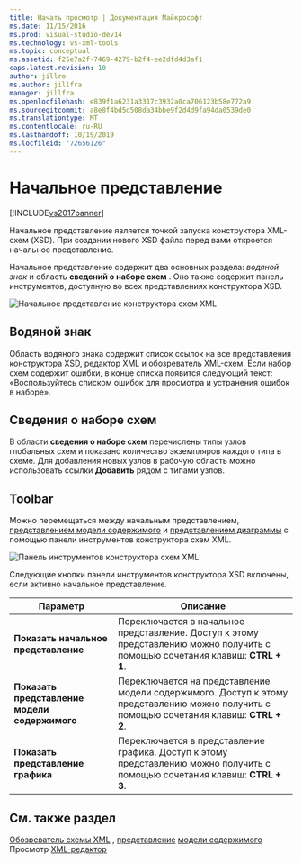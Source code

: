 ```yaml
---
title: Начать просмотр | Документация Майкрософт
ms.date: 11/15/2016
ms.prod: visual-studio-dev14
ms.technology: vs-xml-tools
ms.topic: conceptual
ms.assetid: f25e7a2f-7469-4279-b2f4-ee2dfd4d3af1
caps.latest.revision: 10
author: jillre
ms.author: jillfra
manager: jillfra
ms.openlocfilehash: e839f1a6231a3317c3932a0ca706123b58e772a9
ms.sourcegitcommit: a8e8f4bd5d508da34bbe9f2d4d9fa94da0539de0
ms.translationtype: MT
ms.contentlocale: ru-RU
ms.lasthandoff: 10/19/2019
ms.locfileid: "72656126"
---
```

# <a name="start-view"></a>Начальное представление
[!INCLUDE[vs2017banner](../includes/vs2017banner.md)]

Начальное представление является точкой запуска конструктора XML-схем (XSD). При создании нового XSD файла перед вами откроется начальное представление.

 Начальное представление содержит два основных раздела: *водяной знак* и область **сведений о наборе схем** . Оно также содержит панель инструментов, доступную во всех представлениях конструктора XSD.

 ![Начальное представление конструктора схем XML](../xml-tools/media/xsddesigner-startview.gif "XSDDesigner_StartView")

## <a name="watermark"></a>Водяной знак
 Область водяного знака содержит список ссылок на все представления конструктора XSD, редактор XML и обозреватель XML-схем. Если набор схем содержит ошибки, в конце списка появится следующий текст: «Воспользуйтесь списком ошибок для просмотра и устранения ошибок в наборе».

## <a name="schema-set-details"></a>Сведения о наборе схем
 В области **сведения о наборе схем** перечислены типы узлов глобальных схем и показано количество экземпляров каждого типа в схеме. Для добавления новых узлов в рабочую область можно использовать ссылки **Добавить** рядом с типами узлов.

## <a name="toolbar"></a>Toolbar
 Можно перемещаться между начальным представлением, [представлением модели содержимого](../xml-tools/content-model-view.md) и [представлением диаграммы](../xml-tools/graph-view.md) с помощью панели инструментов конструктора схем XML.

 ![Панель инструментов конструктора схем XML](../xml-tools/media/xsdstartviewtoolbar.gif "кссдстартвиевтулбар")

 Следующие кнопки панели инструментов конструктора XSD включены, если активно начальное представление.

|Параметр|Описание|
|------------|-----------------|
|**Показать начальное представление**|Переключается в начальное представление. Доступ к этому представлению можно получить с помощью сочетания клавиш: **CTRL + 1**.|
|**Показать представление модели содержимого**|Переключается на представление модели содержимого. Доступ к этому представлению можно получить с помощью сочетания клавиш: **CTRL + 2**.|
|**Показать представление графика**|Переключается в представление графика. Доступ к этому представлению можно получить с помощью сочетания клавиш: **CTRL + 3**.|

## <a name="see-also"></a>См. также раздел
 [Обозреватель схемы XML](../xml-tools/xml-schema-explorer.md) , [представление](../xml-tools/graph-view.md) [модели содержимого](../xml-tools/content-model-view.md) Просмотр [XML-редактор](../xml-tools/xml-editor.md)
